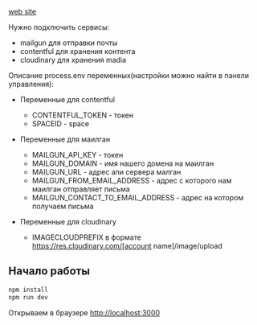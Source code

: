 [web site](https://mrdramm.netlify.app/)

Нужно подключить сервисы:
* mailgun для отправки почты
* contentful для хранения контента
* cloudinary для хранения madia 

Описание process.env переменных(настройки можно найти в панели управления):

* Переменные для contentful
  * CONTENTFUL_TOKEN - токен
  * SPACEID - space

* Переменные для маилган
  * MAILGUN_API_KEY - токен
  * MAILGUN_DOMAIN - имя нашего домена на маилган
  * MAILGUN_URL - адрес апи сервера малган
  * MAILGUN_FROM_EMAIL_ADDRESS - адрес с которого нам маилган отправляет письма
  * MAILGUN_CONTACT_TO_EMAIL_ADDRESS - адрес на котором получаем письма

* Переменные для cloudinary
  * IMAGECLOUDPREFIX в формате  https://res.cloudinary.com/[account name]/image/upload

## Начало работы

```bash
npm install
npm run dev
```

Открываем в браузере [http://localhost:3000](http://localhost:3000)